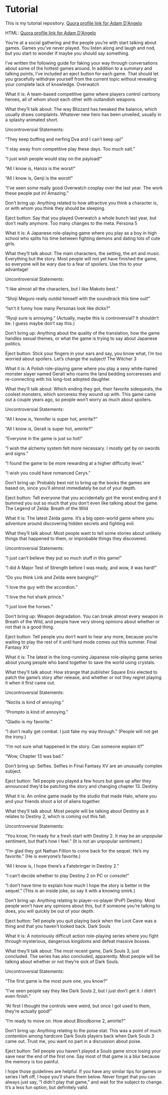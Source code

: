 # Tutorial

This is my tutorial repository.
[Quora profile link for Adam D'Angelo](http://www.quora.com/Adam-DAngelo)

HTML:
<a href="http://www.quora.com/Adam-DAngelo">Quora profile link for Adam D'Angelo</a>

You’re at a social gathering and the people you’re with start talking about games. Games you’ve never played. You listen along and laugh and nod, but you start to wonder if maybe you should say something.

I’ve written the following guide for faking your way through conversations about some of the hottest games around. In addition to a summary and talking points, I’ve included an eject button for each game. That should let you gracefully withdraw yourself from the current topic without revealing your complete lack of knowledge.
Overwatch

What it is: A team-based competitive game where players control cartoony heroes, all of whom shoot each other with outlandish weapons.

What they’ll talk about: The way Blizzard has tweaked the balance, which usually draws complaints. Whatever new hero has been unveiled, usually in a splashy animated short.

Uncontroversial Statements:

“They keep buffing and nerfing Dva and I can’t keep up!”

“I stay away from competitive play these days. Too much salt.”

“I just wish people would stay on the payload!”

“All I know is, Hanzo is the worst!”

“All I know is, Genji is the worst!”

“I’ve seen some really good Overwatch cosplay over the last year. The work these people put in! Amazing.”

Don’t bring up: Anything related to how attractive you think a character is, or with whom you think they should be sleeping.

Eject button: Say that you played Overwatch a whole bunch last year, but don’t really anymore. Too many changes to the meta.
Persona 5

What it is: A Japanese role-playing game where you play as a boy in high school who splits his time between fighting demons and dating lots of cute girls.

What they’ll talk about: The main characters, the setting, the art and music. Everything but the story. Most people will not yet have finished the game, so everyone will be wary due to a fear of spoilers. Use this to your advantage!

Uncontroversial Statements:

“I like almost all the characters, but I like Makoto best.”

“Shoji Meguro really outdid himself with the soundtrack this time out!”

“Isn’t it funny how many Personas look like dicks?”

“Ryuji sure is annoying.” (Actually, maybe this is controversial? It shouldn’t be. I guess maybe don’t say this.)

Don’t bring up: Anything about the quality of the translation, how the game handles sexual themes, or what the game is trying to say about Japanese politics.

Eject button: Stick your fingers in your ears and say, you know what, I’m too worried about spoilers. Let’s change the subject!
The Witcher 3

What it is: A Polish role-playing game where you play a sexy white-haired monster slayer named Geralt who roams the land bedding sorceresses and re-connecting with his long-lost adopted daughter.

What they’ll talk about: Which ending they got, their favorite sidequests, the coolest monsters, which sorceress they wound up with. This game came out a couple years ago, so people won’t worry as much about spoilers.

Uncontroversial Statements:

“All I know is, Yennifer is super hot, amirite?”

“All I know is, Geralt is super hot, amirite?”

“Everyone in the game is just so hot!”

“I wish the alchemy system felt more necessary. I mostly get by on swords and signs.”

“I found the game to be more rewarding at a higher difficulty level.”

“I wish you could have romanced Cerys.”

Don’t bring up: Probably best not to bring up the books the games are based on, since you’ll almost immediately be out of your depth.

Eject button: Tell everyone that you accidentally got the worst ending and it bummed you out so much that you don’t even like talking about the game.
The Legend of Zelda: Breath of the Wild

What it is: The latest Zelda game. It’s a big open-world game where you adventure around discovering hidden secrets and fighting evil.

What they’ll talk about: Most people want to tell some stories about unlikely things that happened to them, or improbable things they discovered.

Uncontroversial Statements:

“I just can’t believe they put so much stuff in this game!”

“I did A Major Test of Strength before I was ready, and wow, it was hard!” 

“Do you think Link and Zelda were banging?”

“I love the guy with the accordion.”

“I love the hot shark prince.”

“I just love the horses.”

Don’t bring up: Weapon degradation. You can break almost every weapon in Breath of the Wild, and people have very strong opinions about whether or not that is a good thing.

Eject button: Tell people you don’t want to hear any more, because you’re waiting to play the rest of it until hard mode comes out this summer.
Final Fantasy XV

What it is: The latest in the long-running Japanese role-playing game series about young people who band together to save the world using crystals.

What they’ll talk about: How strange that publisher Square Enix elected to patch the game’s story after release, and whether or not they regret playing it when it first came out.

Uncontroversial Statements:

“Noctis is kind of annoying.”

“Prompto is kind of annoying.”

“Gladio is my favorite.”

“I don’t really get combat. I just fake my way through.” (People will not get the irony.)

“I’m not sure what happened in the story. Can someone explain it?”

“Wow, Chapter 13 was bad.”

Don’t bring up: Selfies. Selfies in Final Fantasy XV are an unusually complex subject.

Eject button: Tell people you played a few hours but gave up after they announced they’d be patching the story and changing chapter 13.
Destiny

What it is: An online game made by the studio that made Halo, where you and your friends shoot a lot of aliens together.

What they’ll talk about: Most people will be talking about Destiny as it relates to Destiny 2, which is coming out this fall.

Uncontroversial Statements:

“You know, I’m ready for a fresh start with Destiny 2. It may be an unpopular sentiment, but that’s how I feel.” (It is not an unpopular sentiment.)

“I’m glad they got Nathan Fillion to come back for the sequel. He’s my favorite.” (He is everyone’s favorite.)

“All I know is, I hope there’s a Fatebringer in Destiny 2.”

“I can’t decide whether to play Destiny 2 on PC or console!”

“I don’t have time to explain how much I hope the story is better in the sequel.” (This is an inside joke, so say it with a knowing smirk.)

Don’t bring up: Anything relating to player-vs-player (PvP) Destiny. Most people won’t have any opinions about this, but if someone you’re talking to does, you will quickly be out of your depth.

Eject button: Tell people you quit playing back when the Loot Cave was a thing and that you haven’t looked back.
Dark Souls

What it is: A notoriously difficult action role-playing series where you fight through mysterious, dangerous kingdoms and defeat massive bosses.

What they’ll talk about: The most recent game, Dark Souls 3, just concluded. The series has also concluded, apparently. Most people will be talking about whether or not they’re sick of Dark Souls.

Uncontroversial Statements:

“The first game is the most pure one, you know?”

“I’ve seen people say they like Dark Souls 2, but I just don’t get it. I didn’t even finish.”

“At first I thought the controls were weird, but once I got used to them, they’re actually good!”

“I’m ready to move on. How about Bloodborne 2, amirite?”

Don’t bring up: Anything relating to the poise stat. This was a point of much contention among hardcore Dark Souls players back when Dark Souls 3 came out. Trust me, you want no part in a discussion about poise.

Eject button: Tell people you haven’t played a Souls game since losing your save near the end of the first one. Say most of that game is a blur because the memory is too painful.

I hope those guidelines are helpful. If you have any similar tips for games or series I left off, I hope you’ll share them below. Never forget that you can always just say, “I didn’t play that game,” and wait for the subject to change. It’s a less fun option, but definitely valid. 

